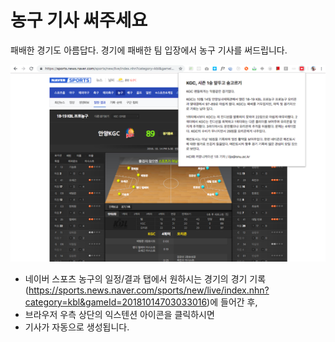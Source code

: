 # 농구 기사 써주세요
패배한 경기도 아름답다. 경기에 패배한 팀 입장에서 농구 기사를 써드립니다.

![스크린샷](screenshot.png)

- 네이버 스포츠 농구의 일정/결과 탭에서 원하시는 경기의 경기 기록(https://sports.news.naver.com/sports/new/live/index.nhn?category=kbl&gameId=20181014703033016)에 들어간 후, 
- 브라우저 우측 상단의 익스텐션 아이콘을 클릭하시면 
- 기사가 자동으로 생성됩니다.
